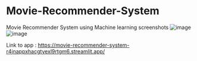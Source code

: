 # Movie-Recommender-System
Movie Recommender System using Machine learning
screenshots
![image](https://github.com/poojadurge26/Movie-Recommender-System/assets/42688025/31e20039-85c3-4b1b-aa56-b1ff7a3e83de)
![image](https://github.com/poojadurge26/Movie-Recommender-System/assets/42688025/cc2bb1c2-49ef-430d-92ed-38ca74863928)

Link to app : https://movie-recommender-system-r4jnappxhacgtyexl9rtgm6.streamlit.app/
